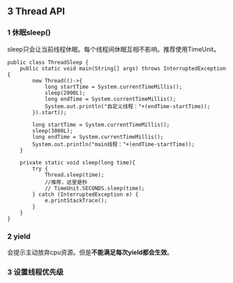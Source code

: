 ## 3 Thread API

### 1 休眠sleep()

sleep只会让当前线程休眠。每个线程间休眠互相不影响。推荐使用TimeUnit。

	public class ThreadSleep {
	    public static void main(String[] args) throws InterruptedException {
	        new Thread(()->{
	            long startTime = System.currentTimeMillis();
	            sleep(2000L);
	            long endTime = System.currentTimeMillis();
	            System.out.println("自定义线程："+(endTime-startTime));
	        }).start();
	
	        long startTime = System.currentTimeMillis();
	        sleep(3000L);
	        long endTime = System.currentTimeMillis();
	        System.out.println("main线程："+(endTime-startTime));
	    }
	
	    private static void sleep(long time){
	        try {
	            Thread.sleep(time);
				//推荐，这里是秒
				// TimeUnit.SECONDS.sleep(time); 
	        } catch (InterruptedException e) {
	            e.printStackTrace();
	        }
	    }
	}

### 2 yield

会提示主动放弃cpu资源。但是**不能满足每次yield都会生效**。

### 3 设置线程优先级

